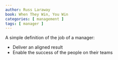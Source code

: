 ```yaml
---
author: Russ Laraway
book: When They Win, You Win
categories: [ management ]
tags: [ manager ]
---
```

A simple definition of the job of a manager:
  - Deliver an aligned result
  - Enable the success of the people on their teams